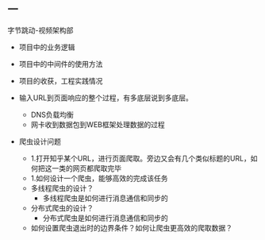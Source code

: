 ##  一

字节跳动-视频架构部

- 项目中的业务逻辑
- 项目中的中间件的使用方法
- 项目的收获，工程实践情况

- 输入URL到页面响应的整个过程，有多底层说到多底层。
  - DNS负载均衡
  - 网卡收到数据包到WEB框架处理数据的过程
- 爬虫设计问题
  - 1.打开知乎某个URL，进行页面爬取。旁边又会有几个类似标题的URL，如何把这一类的网页都爬取完毕
  - 1.如何设计一个爬虫，能够高效的完成该任务
  - 多线程爬虫的设计？
    - 多线程爬虫是如何进行消息通信和同步的
  - 分布式爬虫的设计？
    - 分布式爬虫是如何进行消息通信和同步的
  - 如何设置爬虫退出时的边界条件？如何让爬虫更高效的爬取数据？